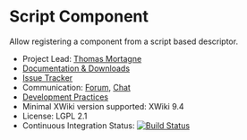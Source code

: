 # Script Component

Allow registering a component from a script based descriptor.

* Project Lead: [Thomas Mortagne](https://www.xwiki.org/xwiki/bin/view/XWiki/ThomasMortagne)
* [Documentation & Downloads](https://extensions.xwiki.org/xwiki/bin/view/Extension/Script%20Component/)
* [Issue Tracker](https://jira.xwiki.org/browse/SCRIPTCOMP)
* Communication: [Forum](https://forum.xwiki.org/), [Chat](https://dev.xwiki.org/xwiki/bin/view/Community/Chat)
* [Development Practices](http://dev.xwiki.org)
* Minimal XWiki version supported: XWiki 9.4
* License: LGPL 2.1
* Continuous Integration Status: [![Build Status](http://ci.xwiki.org/job/XWiki%20Contrib/job/api-scriptcomponent/job/master/badge/icon)](http://ci.xwiki.org/job/XWiki%20Contrib/job/api-scriptcomponent/job/master/)
